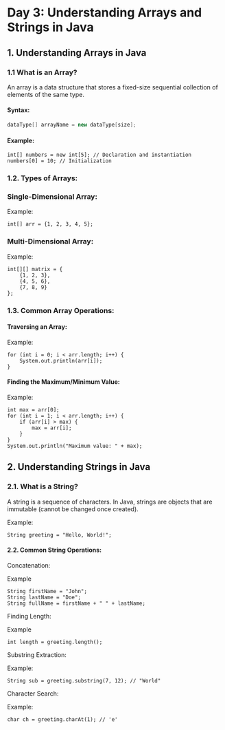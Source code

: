 # Day 3: Understanding Arrays and Strings in Java

## 1. Understanding Arrays in Java

### 1.1 What is an Array?
An array is a data structure that stores a fixed-size sequential collection of elements of the same type.

#### Syntax:
```java
dataType[] arrayName = new dataType[size];
```
#### Example:
```
int[] numbers = new int[5]; // Declaration and instantiation
numbers[0] = 10; // Initialization
```
### 1.2. Types of Arrays:
### Single-Dimensional Array:
Example:
```
int[] arr = {1, 2, 3, 4, 5};
```
### Multi-Dimensional Array:
Example:
```
int[][] matrix = {
    {1, 2, 3},
    {4, 5, 6},
    {7, 8, 9}
};
```

### 1.3. Common Array Operations:
#### Traversing an Array:
Example:
```
for (int i = 0; i < arr.length; i++) {
    System.out.println(arr[i]);
}
```
#### Finding the Maximum/Minimum Value:
Example:
```
int max = arr[0];
for (int i = 1; i < arr.length; i++) {
    if (arr[i] > max) {
        max = arr[i];
    }
}
System.out.println("Maximum value: " + max);
```

## 2. Understanding Strings in Java
### 2.1. What is a String?
A string is a sequence of characters. In Java, strings are objects that are immutable (cannot be changed once created).

Example:
```
String greeting = "Hello, World!";
```
#### 2.2. Common String Operations:

Concatenation:

Example
```
String firstName = "John";
String lastName = "Doe";
String fullName = firstName + " " + lastName;
```
Finding Length:

Example
```
int length = greeting.length();
```
Substring Extraction:

Example:
```
String sub = greeting.substring(7, 12); // "World"
```

Character Search:

Example:
```
char ch = greeting.charAt(1); // 'e'
```